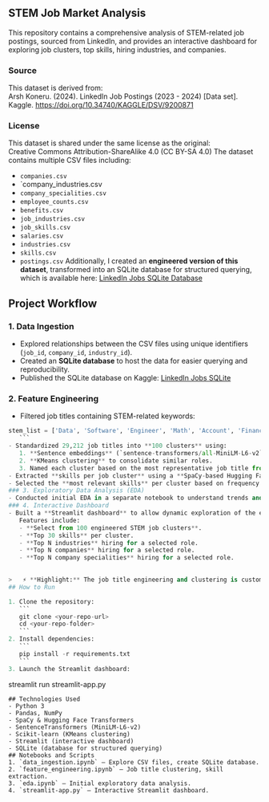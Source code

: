 ## STEM Job Market Analysis
This repository contains a comprehensive analysis of STEM-related job postings, sourced from LinkedIn, and provides an interactive dashboard for exploring job clusters, top skills, hiring industries, and companies.
### Source
This dataset is derived from:  
Arsh Koneru. (2024). LinkedIn Job Postings (2023 - 2024) [Data set].  
Kaggle. https://doi.org/10.34740/KAGGLE/DSV/9200871  

### License
This dataset is shared under the same license as the original:  
Creative Commons Attribution-ShareAlike 4.0 (CC BY-SA 4.0)
The dataset contains multiple CSV files including:

- `companies.csv`
- `company_industries.csv
- `company_specialities.csv`
- `employee_counts.csv`
- `benefits.csv`
- `job_industries.csv`
- `job_skills.csv`
- `salaries.csv`
- `industries.csv`
- `skills.csv`
- `postings.csv`
Additionally, I created an **engineered version of this dataset**, transformed into an SQLite database for structured querying, which is available here: [LinkedIn Jobs SQLite Database](https://www.kaggle.com/datasets/lennykiruthu/linkedin-jobs-sqlite)

## Project Workflow
### 1. Data Ingestion
- Explored relationships between the CSV files using unique identifiers (`job_id`, `company_id`, `industry_id`).
- Created an **SQLite database** to host the data for easier querying and reproducibility.  
- Published the SQLite database on Kaggle: [LinkedIn Jobs SQLite](https://www.kaggle.com/datasets/lennykiruthu/linkedin-jobs-sqlite?utm_source=chatgpt.com)

### 2. Feature Engineering
- Filtered job titles containing STEM-related keywords:
 ```python
stem_list = ['Data', 'Software', 'Engineer', 'Math', 'Account', 'Finance', 'Biology', 'Physics','Cloud', 'Full Stack', 'AI', 'ML', 'Machine Learning', 'Deep Learning', 'DevOps','Backend', 'Mechanical', 'Electrical', 'Civil', 'Chemical', 'Industrial', 'Chemistry','Auditor', 'Actuary', 'Banking', 'Research']         
	```
- Standardized 29,212 job titles into **100 clusters** using:
    1. **Sentence embeddings** (`sentence-transformers/all-MiniLM-L6-v2`) for semantic similarity.    
    2. **KMeans clustering** to consolidate similar roles.    
    3. Named each cluster based on the most representative job title from the centroid.    
- Extracted **skills per job cluster** using a **SpaCy-based Hugging Face skill extractor**(this is a transformer trained on job skills data), sourcing nouns and verbs relative to job skills for high-level feature extraction.   
- Selected the **most relevant skills** per cluster based on frequency across all job descriptions within the cluster.
### 3. Exploratory Data Analysis (EDA)
 - Conducted initial EDA in a separate notebook to understand trends and distributions across STEM job postings. 
### 4. Interactive Dashboard
- Built a **Streamlit dashboard** to allow dynamic exploration of the engineered job clusters
	Features include:
	- **Select from 100 engineered STEM job clusters**.
	- **Top 30 skills** per cluster.
	- **Top N industries** hiring for a selected role.
	- **Top N companies** hiring for a selected role.
	- **Top N company specialities** hiring for a selected role.
    

> 	⚡ **Highlight:** The job title engineering and clustering is custom-built, condensing tens of thousands of titles into meaningful clusters, enabling better skill and hiring trend analysis.
## How to Run

1. Clone the repository:
	```
	git clone <your-repo-url>
	cd <your-repo-folder>
	```
2. Install dependencies:
	```
	pip install -r requirements.txt
	```
3. Launch the Streamlit dashboard:
```
streamlit run streamlit-app.py
```
## Technologies Used
- Python 3
- Pandas, NumPy
- SpaCy & Hugging Face Transformers
- SentenceTransformers (MiniLM-L6-v2)
- Scikit-learn (KMeans clustering)    
- Streamlit (interactive dashboard)
- SQLite (database for structured querying)
## Notebooks and Scripts
1. `data_ingestion.ipynb` – Explore CSV files, create SQLite database.
2. `feature_engineering.ipynb` – Job title clustering, skill extraction.
3. `eda.ipynb` – Initial exploratory data analysis.
4. `streamlit-app.py` – Interactive Streamlit dashboard.